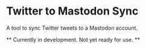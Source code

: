 # Twitter to Mastodon Sync

A tool to sync Twitter tweets to a Mastodon account.

** Currently in development. Not yet ready for use. **